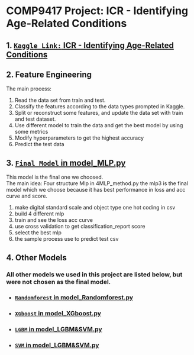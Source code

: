 # COMP9417 Project: ICR - Identifying Age-Related Conditions

## 1. <a href="https://www.kaggle.com/competitions/icr-identify-age-related-conditions/overview" target="_blank"><b>`Kaggle Link:` ICR - Identifying Age-Related Conditions</b></a><br>

## 2. Feature Engineering
The main process:
1. Read the data set from train and test.
2. Classify the features according to the data types prompted in Kaggle.
3. Split or reconstruct some features, and update the data set with train and test dataset.
4. Use different model to train the data and get the best model by using some metrics
5. Modify hyperparameters to get the highest accuracy
6. Predict the test data

## 3. **[`Final Model` in model_MLP.py](model_MLP.py)**
This model is the final one we choosed. </br>
The main idea:
Four structure Mlp in 4MLP_method.py
the mlp3 is the final model which we choose because it has best performance in loss and acc curve and score.
1. make digital standard scale and object type one hot coding in csv
2. build 4 different mlp
3. train and see the loss acc curve
4. use cross validation to get classification_report score
5. select the best mlp
6. the sample process use to predict test csv

## 4. Other Models
### All other models we used in this project are listed below, but were not chosen as the final model.

- ### **[`Randomforest` in model_Randomforest.py](model_Randomforest.py)**

- ### **[`XGboost` in model_XGboost.py](model_XGboost.py)**

- ### **[`LGBM` in model_LGBM&SVM.py](model_LGBM&SVM.py)**

- ### **[`SVM` in model_LGBM&SVM.py](model_LGBM&SVM.py)**

